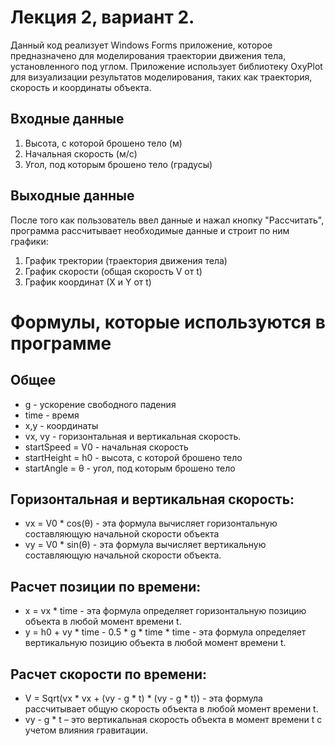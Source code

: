 # Лекция 2, вариант 2.
Данный код реализует Windows Forms приложение, которое предназначено для моделирования траектории движения тела, установленного под углом. Приложение использует библиотеку OxyPlot для визуализации результатов моделирования, таких как траектория, скорость и координаты объекта.
## Входные данные
1. Высота, с которой брошено тело (м)
2. Начальная скорость (м/c)
3. Угол, под которым брошено тело (градусы)
## Выходные данные
После того как пользователь ввел данные и нажал кнопку "Рассчитать", программа рассчитывает необходимые данные и строит по ним графики:
1. График тректории (траектория движения тела)
2. График скорости (общая скорость V от t)
3. График координат (Х и Y от t)
# Формулы, которые используются в программе
## Общее
* g - ускорение свободного падения
* time - время
* x,y - координаты
* vx, vy - горизонтальная и вертикальная скорость.
* startSpeed = V0 - начальная скорость
* startHeight = h0 - высота, с которой брошено тело
* startAngle = θ - угол, под которым брошено тело
## Горизонтальная и вертикальная скорость:
* vx = V0 * cos(θ) - эта формула вычисляет горизонтальную составляющую начальной скорости объекта 
* vy = V0 * sin(θ) - эта формула вычисляет вертикальную составляющую начальной скорости объекта.
## Расчет позиции по времени:
* x = vx * time - эта формула определяет горизонтальную позицию объекта в любой момент времени t.
* y = h0 + vy * time - 0.5 * g * time * time - эта формула определяет вертикальную позицию объекта в любой момент времени t.
## Расчет скорости по времени:
* V = Sqrt(vx * vx + (vy - g * t) * (vy - g * t)) - эта формула рассчитывает общую скорость объекта в любой момент времени t.
* vy - g * t – это вертикальная скорость объекта в момент времени t с учетом влияния гравитации.



